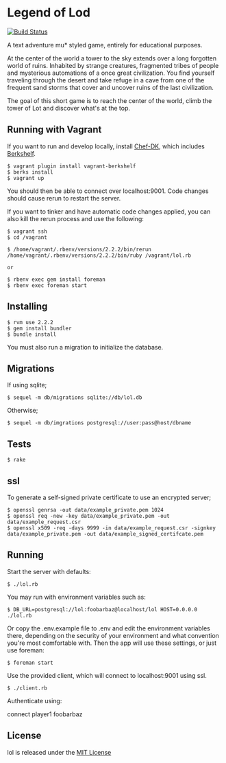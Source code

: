 # Legend of Lod #

[![Build Status](https://travis-ci.org/ajduncan/lol.svg)](https://travis-ci.org/ajduncan/lol)

A text adventure mu* styled game, entirely for educational purposes.

At the center of the world a tower to the sky extends over
a long forgotten world of ruins.  Inhabited by strange creatures,
fragmented tribes of people and mysterious automations of a once
great civilization.  You find yourself traveling through the
desert and take refuge in a cave from one of the frequent sand
storms that cover and uncover ruins of the last civilization.

The goal of this short game is to reach the center of the world,
climb the tower of Lot and discover what's at the top.

## Running with Vagrant ##

If you want to run and develop locally, install [Chef-DK](https://downloads.chef.io/chef-dk/), which includes [Berkshelf](http://berkshelf.com/).

    $ vagrant plugin install vagrant-berkshelf
    $ berks install
    $ vagrant up

You should then be able to connect over localhost:9001.  Code changes should
cause rerun to restart the server.

If you want to tinker and have automatic code changes applied, you can also
kill the rerun process and use the following:

    $ vagrant ssh
    $ cd /vagrant

    $ /home/vagrant/.rbenv/versions/2.2.2/bin/rerun /home/vagrant/.rbenv/versions/2.2.2/bin/ruby /vagrant/lol.rb

    or

    $ rbenv exec gem install foreman
    $ rbenv exec foreman start


## Installing ##

    $ rvm use 2.2.2
    $ gem install bundler
    $ bundle install

You must also run a migration to initialize the database.

## Migrations ##

If using sqlite;

    $ sequel -m db/migrations sqlite://db/lol.db

Otherwise;

    $ sequel -m db/imgrations postgresql://user:pass@host/dbname

## Tests ##

    $ rake

## ssl ##

To generate a self-signed private certificate to use an encrypted server;

    $ openssl genrsa -out data/example_private.pem 1024
    $ openssl req -new -key data/example_private.pem -out data/example_request.csr
    $ openssl x509 -req -days 9999 -in data/example_request.csr -signkey data/example_private.pem -out data/example_signed_certifcate.pem

## Running ##

Start the server with defaults:

    $ ./lol.rb

You may run with environment variables such as:

    $ DB_URL=postgresql://lol:foobarbaz@localhost/lol HOST=0.0.0.0 ./lol.rb

Or copy the .env.example file to .env and edit the environment variables there,
depending on the security of your environment and what convention you're most
comfortable with.  Then the app will use these settings, or just use foreman:

    $ foreman start

Use the provided client, which will connect to localhost:9001 using ssl.

    $ ./client.rb

Authenticate using:

connect player1 foobarbaz

## License ##

lol is released under the [MIT License](https://raw.github.com/ajduncan/lol/master/LICENSE)
